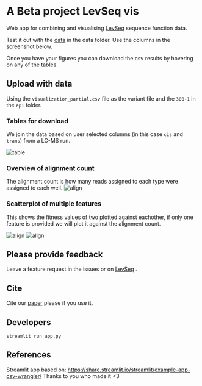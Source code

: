 # A Beta project LevSeq vis

Web app for combining and visualising [LevSeq](https://github.com/fhalab/LevSeq) sequence function data.

Test it out with the [data](data/) in the data folder. Use the columns in the screenshot below. 

Once you have your figures you can download the csv results by hovering on any of the tables.

## Upload with data

Using the `visualization_partial.csv` file as the variant file and the `300-1` in the `ep1` folder.

### Tables for download
We join the data based on user selected columns (in this case `cis` and `trans`) from a LC-MS run.

![table](images/table.png)

### Overview of alignment count
The alignment count is how many reads assigned to each type were assigned to each well.
![align](images/alignment_count.png)

### Scatterplot of multiple features
This shows the fitness values of two plotted against eachother, if only one feature is provided we will plot it against 
the alignment count.

![align](images/cis_trans.png)
![align](images/single_feature.png)

## Please provide feedback
Leave a feature request in the issues or on [LevSeq](https://github.com/fhalab/LevSeq) . 

## Cite
Cite our [paper](https://doi.org/10.1101/2024.09.04.611255) please if you use it.

## Developers

```
streamlit run app.py
```

## References
Streamlit app based on: https://share.streamlit.io/streamlit/example-app-csv-wrangler/
Thanks to you who made it <3 